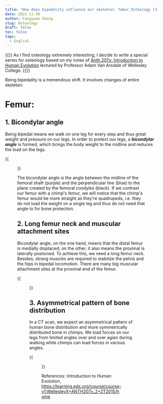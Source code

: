 ```yaml
---
title: "How does bipedality influence our skeleton: femur_Osteology (3)"
date: 2022-11-30
author: Fangyuan Sheng
slug: Osteology
draft: false
toc: false
tags:
  - English
---
```


{{<block class="info">}}
As I find osteology extremely interesting, I decide to write a special series for osteology based on my notes of [Anth 207x: Introduction to Human Evolution](https://learning.edx.org/course/course-v1:WellesleyX+ANTH207x_2+2T2015/home) lectured by Professor Adam Van Arsdale of Wellesley College. {{<end>}}

Being bipedality is a tremendous shift. It involves changes of entire skeleton: 

# **Femur**: 

## 1. Bicondylar angle 

Being bipedal means we walk on one leg for every step and thus great weight and pressure on our legs. In order to protect our legs, a ***bicondylar angle*** is formed, which brings the body weight to the midline and reduces the load on the legs. 

{{<figure src="https://hellenshengfy.github.io/bicondylar_angle.jpg">}}

The bicondylar angle is the angle between the midline of the femoral shaft (purple) and the perpendicular line (blue) to the plane created by the femoral condyles (black). If we contrast our femur with a chimp's femur, we will notice that the chimp's femur would be more straight as they're quadrupeds, i.e. they do not load the weight on a single leg and thus do not need that angle to for bone protection.


## 2. Long femur neck and muscular attachment sites

Bicondylar angle, on the one hand, means that the distal femur is medially displaced; on the other, it also means the proximal is laterally positoned. To achieve this, we need a long femur neck. Besides, strong muscles are required to stabilize the pelvis and the hips in bipedal locomotion. There are many big muscular attachment sites at the proximal end of the femur.

{{<figure src="https://hellenshengfy.github.io/femur_leg.jpg">}}

## 3. Asymmetrical pattern of bone distribution

In a CT scan, we expect an asymmetrical pattern of human bone distribution and more symmetrically distributed bone in chimps. We load forces on our legs from limited angles over and over agian during walking while chimps can load forces in various angles. 
  
{{<figure src="https://hellenshengfy.github.io/CT_scan.jpg">}}

References: Introduction to Human Evolution, https://learning.edx.org/course/course-v1:WellesleyX+ANTH207x_2+2T2015/home
